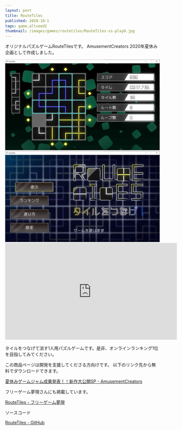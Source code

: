 ```yaml
---
layout: post
title: RouteTiles
published: 2020-10-1
tags: game,altseed2
thumbnail: /images/games/routetiles/RouteTiles-ss-play0.jpg
---
```


オリジナルパズルゲームRouteTilesです。
AmusementCreators 2020年夏休み企画として作成しました。

<!--more-->

<img src="/images/games/routetiles/RouteTiles-ss-play1.jpg" width="560" class="has-image-centered">

<img src="/images/games/routetiles/RouteTiles-ss-title.jpg" width="560" class="has-image-centered">

<iframe width="560" height="315" src="https://www.youtube.com/embed/Psh8t3xrhy0" frameborder="0" allow="accelerometer; autoplay; clipboard-write; encrypted-media; gyroscope; picture-in-picture" allowfullscreen></iframe>

タイルをつなげて消す1人用パズルゲームです。是非、オンラインランキング1位を目指してみてください。

この商品ページは開発を支援してくださる方向けです。
以下のリンク先から無料でダウンロードできます。

[夏休みゲームジャム成果発表！！新作大公開SP - AmusementCreators](https://www.amusement-creators.info/articles/event_2020/20201001)

フリーゲーム夢現さんにも掲載しています。

[RouteTiles - フリーゲーム夢現](https://freegame-mugen.jp/puzzle/game_9137.html)


ソースコード

[RouteTiles - GitHub](https://github.com/wraikny/RouteTiles)
